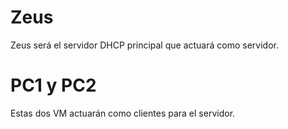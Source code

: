 # Zeus
Zeus será el servidor DHCP principal que actuará como servidor.

# PC1 y PC2
Estas dos VM actuarán como clientes para el servidor.
